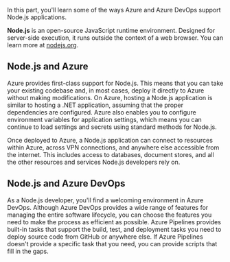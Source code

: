 In this part, you'll learn some of the ways Azure and Azure DevOps support Node.js applications.

**Node.js** is an open-source JavaScript runtime environment. Designed for server-side execution, it runs outside the context of a web browser. You can learn more at [nodejs.org](https://nodejs.org?azure-portal=true).

## Node.js and Azure

Azure provides first-class support for Node.js. This means that you can take your existing codebase and, in most cases, deploy it directly to Azure without making modifications. On Azure, hosting a Node.js application is similar to hosting a .NET application, assuming that the proper dependencies are configured. Azure also enables you to configure environment variables for application settings, which means you can continue to load settings and secrets using standard methods for Node.js.

Once deployed to Azure, a Node.js application can connect to resources within Azure, across VPN connections, and anywhere else accessible from the internet. This includes access to databases, document stores, and all the other resources and services Node.js developers rely on.

## Node.js and Azure DevOps

As a Node.js developer, you'll find a welcoming environment in Azure DevOps. Although Azure DevOps provides a wide range of features for managing the entire software lifecycle, you can choose the features you need to make the process as efficient as possible. Azure Pipelines provides built-in tasks that support the build, test, and deployment tasks you need to deploy source code from GitHub or anywhere else. If Azure Pipelines doesn't provide a specific task that you need, you can provide scripts that fill in the gaps.
